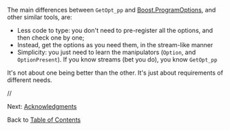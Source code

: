 The main differences between `GetOpt_pp` and [Boost.ProgramOptions](http://www.boost.org/doc/html/program_options.html), and other similar tools, are:

  * Less code to type: you don't need to pre-register all the options, and then check one by one;
  * Instead, get the options as you need them, in the stream-like manner
  * Simplicity: you just need to learn the manipulators (`Option`, and `OptionPresent`). If you know streams (bet you do), you know `GetOpt_pp`


It's not about one being better than the other. It's just about requirements of different needs.

//

Next: [Acknowledgments](Acknowledgments.md)

Back to [Table of Contents](Documentation.md)